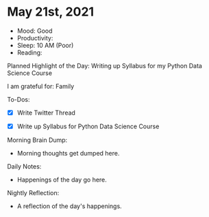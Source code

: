 # May 21st, 2021

- Mood: Good
- Productivity: 
- Sleep: 10 AM (Poor)
- Reading: 

Planned Highlight of the Day: Writing up Syllabus for my Python Data Science Course

I am grateful for: Family

To-Dos:
- [x] Write Twitter Thread
- [x] Write up Syllabus for Python Data Science Course


Morning Brain Dump:
- Morning thoughts get dumped here.

Daily Notes:
- Happenings of the day go here.


Nightly Reflection: 
- A reflection of the day's happenings.





